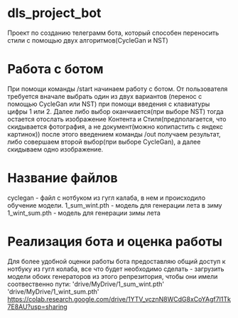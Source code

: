 # dls_project_bot
Проект по созданию телеграмм бота, который способен переносить стили с помощью двух алгоритмов(CycleGan и NST)
# Работа с ботом
При помощи команды /start начинаем работу с ботом. От пользователя требуется вначале выбрать один из двух вариантов (перенос с помощью CycleGan или NST) при помощи введения с клавиатуры цифры 1 или 2. Далее либо выбор оканчиается(при выборе NST) тогда остается отослать изображение Контента и Стиля(предполагается, что скидывается фотография, а не документ(можно копипастить с яндекс картинок)) после этого введением команды /out получаем результат, либо совершаем второй выбор(при выборе CycleGan), а далее скидываем одно изображение.
# Название файлов 
cyclegan - файл с нотбуком из гугл калаба, в нем и происходило обучение модели. 
1_sum_wint.pth - модель для генерации лета в зиму
1_wint_sum.pth - модель для генерации зимы лета
# Реализация бота  и оценка работы
Для более удобной оценки работы бота предоставляю общий доступ к нотбуку из гугл колаба, все что будет необходимо сделать - загрузить модели обоих генераторов из этого репрезитория, чтобы они имели соотвественно пути:
'drive/MyDrive/1_sum_wint.pth'
'drive/MyDrive/1_wint_sum.pth'
https://colab.research.google.com/drive/1YTV_vcznN8WCdG8xCoYAgf7I1Tk7E8AU?usp=sharing
